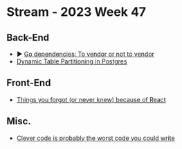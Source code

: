 # Stream - 2023 Week 47

## Back-End

- ▶️ [Go dependencies: To vendor or not to vendor](https://www.youtube.com/watch?v=e3rhaaVsUXY)
- [Dynamic Table Partitioning in Postgres](https://supabase.com/blog/postgres-dynamic-table-partitioning)

## Front-End

- [Things you forgot (or never knew) because of React](https://joshcollinsworth.com/blog/antiquated-react)

## Misc.

- [Clever code is probably the worst code you could write](https://engineercodex.substack.com/p/clever-code-is-probably-the-worst)
